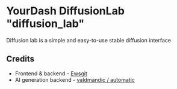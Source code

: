 # YourDash DiffusionLab "diffusion_lab"
Diffusion lab is a simple and easy-to-use stable diffusion interface

## Credits

- Frontend & backend - [Ewsgit](https://github.com/ewsgit)
- AI generation backend - [valdmandic / automatic](https://github.com/vladmandic/automatic)
